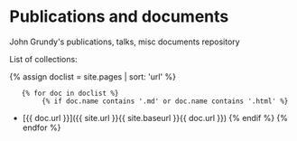 <meta name="google-site-verification" content="cGgjq3M1u6oI4PVYy-qFMCTnvU0hwT654XD8HE3zX4M" />


# Publications and documents
John Grundy's publications, talks, misc documents repository

List of collections:

{% assign doclist = site.pages | sort: 'url'  %}
    
       {% for doc in doclist %}
            {% if doc.name contains '.md' or doc.name contains '.html' %}
 - [{{ doc.url }}]({{ site.url }}{{ site.baseurl }}{{ doc.url }})
            {% endif %}
        {% endfor %}
    

    

